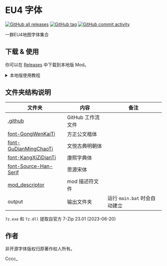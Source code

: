 # EU4 字体

[![GitHub all releases](https://img.shields.io/github/downloads/Cccc-owo/EU4-Font/total?label=GitHub%20downloads&style=flat-square)](https://github.com/Cccc-owo/EU4-Font/releases)
[![GitHub tag](https://img.shields.io/github/v/release/Cccc-owo/EU4-Font?sort=semver&style=flat-square)](https://github.com/Cccc-owo/EU4-Font/tags)
[![GitHub commit activity](https://img.shields.io/github/commit-activity/m/Cccc-owo/EU4-Font?style=flat-square)](https://github.com/Cccc-owo/EU4-Font/graphs/commit-activity)

一群EU4地图字体集合

## 下载 & 使用

你可以在 [Releases](https://github.com/Cccc-owo/EU4-Font/releases) 中下载到本地版 Mod。

<details><summary>本地版使用教程</summary>

下载 [Releases](https://github.com/Cccc-owo/EU4-Font/releases/latest) 中的 ```mod.zip```，原样解压 ```mod.zip``` 至 ```文档 > Paradox Interactive > Europa Universalis IV > mod``` 目录下。打开启动器 ```dowser.exe```（正版玩家直接启动游戏相当于打开启动器），在**边栏**的**播放集**一页中，点击右上角的**添加更多 MOD**，将本模组加入播放集。接着确保本模组启用的情况下，启用需要的其他模组，返回主页开始游戏即可。

</details>

## 文件夹结构说明

|文件夹|内容|备注|
|--------------|---------------|-----------|
|[.github](.github)|GitHub 工作流文件||
|[font-GongWenKaiTi](font-GongWenKaiTi)|方正公文楷体||
|[font-GuDianMingChaoTi](font-GuDianMingChaoTi)|文悦古典明朝体||
|[font-KangXiZiDianTi](font-KangXiZiDianTi)|康熙字典体||
|[font-Source-Han-Serif](font-Source-Han-Serif)|思源宋体||
|[mod_descriptor](mod_descriptor)|mod 描述符文件||
|output|输出文件夹|运行 ```main.bat``` 时会自动建立|

```7z.exe``` 和 ```7z.dll``` 提取自官方 7-Zip 23.01 (2023-06-20)

## 作者

非开源字体版权归原著作权人所有。

Cccc_
